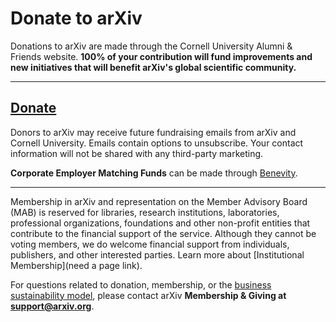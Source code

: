 Donate to arXiv
======

Donations to arXiv are made through the Cornell University Alumni & Friends website. **100% of your contribution will fund improvements and new initiatives that will benefit arXiv's global scientific community.**

---
[Donate](https://securelb.imodules.com/s/1717/alumni/index.aspx?sid=1717&gid=2&pgid=403&cid=1031&dids=276&bledit=1&appealcode=UNXX0OLL1 )
---


Donors to arXiv may receive future fundraising emails from arXiv and Cornell University. Emails contain options to unsubscribe. Your contact information will not be shared with any third-party marketing.

**Corporate Employer Matching Funds** can be made through [Benevity](https://causes.benevity.org/causes/840-150532082/project/3FK1YBQWRZ).

---
Membership in arXiv and representation on the Member Advisory Board (MAB) is reserved for libraries, research institutions, laboratories, professional organizations, foundations and other non-profit entities that contribute to the financial support of the service. Although they cannot be voting members, we do welcome financial support from individuals, publishers, and other interested parties. Learn more about [Institutional Membership](need a page link).

For questions related to donation, membership, or the [business sustainability
model](https://arxiv.org/help/support), please contact arXiv **Membership & Giving at <support@arxiv.org>**.
